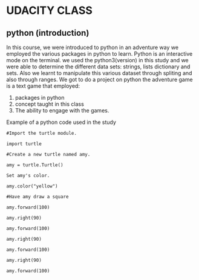 # UDACITY CLASS 
## python (introduction)
In this course, we were introduced to python in an adventure way we employed 
the various packages in python to learn. Python is an interactive mode on the terminal.
we used the python3(version) in this study and we were able to determine the different data sets: strings, lists
dictionary and sets. Also we learnt to manipulate this various dataset through spliting and also through ranges.
We got to do a project on python the adventure game is a text game that employed:
1. packages in python 
2. concept taught in this class
3. The ability to engage with the games.

Example of a python code used in the study

`#Import the turtle module.`

`import turtle`

`#Create a new turtle named amy.`

`amy = turtle.Turtle()`

`Set amy's color.`

`amy.color("yellow")`

`#Have amy draw a square`

`amy.forward(100)`

`amy.right(90)`

`amy.forward(100)`

`amy.right(90)`

`amy.forward(100)`

`amy.right(90)`

`amy.forward(100)`

